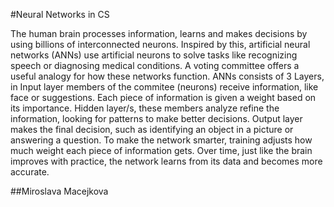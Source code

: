 #Neural Networks in CS 

The human brain processes information, learns and makes decisions by using billions of interconnected neurons. 
Inspired by this, artificial neural networks (ANNs) use artificial neurons to solve tasks like recognizing speech or diagnosing medical conditions. 
A voting committee offers a useful analogy for how these networks function. ANNs consists of 3 Layers, in Input layer members of the commitee (neurons) receive information, like face or suggestions. Each piece of information is given a weight based on its importance. Hidden layer/s, these members analyze refine the information, looking for patterns to make better decisions. Output layer makes the final decision, such as identifying an object in a picture or answering a question.
To make the network smarter, training adjusts how much weight each piece of information gets. Over time, just like the brain improves with practice, the network learns from its data and becomes more accurate. 

##Miroslava Macejkova
